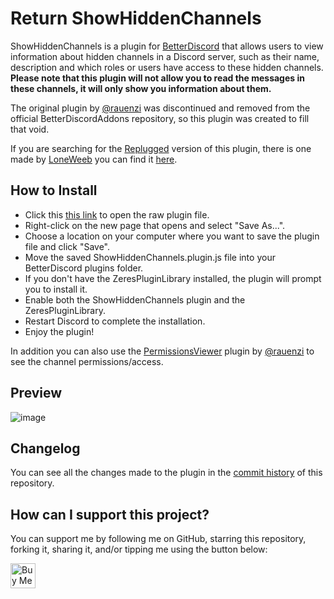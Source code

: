 # Return ShowHiddenChannels
ShowHiddenChannels is a plugin for [BetterDiscord](https://betterdiscord.net/) that allows users to view information about hidden channels in a Discord server, such as their name, description and which roles or users have access to these hidden channels.
**Please note that this plugin will not allow you to read the messages in these channels, it will only show you information about them.**

The original plugin by [@rauenzi](https://github.com/rauenzi/) was discontinued and removed from the official BetterDiscordAddons repository, so this plugin was created to fill that void.

If you are searching for the [Replugged](https://replugged.dev/) version of this plugin, there is one made by [LoneWeeb](https://github.com/Tharki-God) you can find it [here](https://github.com/Tharki-God/ShowHiddenChannels).
## How to Install
- Click this [this link](https://raw.githubusercontent.com/JustOptimize/return-ShowHiddenChannels/main/ShowHiddenChannels.plugin.js) to open the raw plugin file.
- Right-click on the new page that opens and select "Save As...".
- Choose a location on your computer where you want to save the plugin file and click "Save".
- Move the saved ShowHiddenChannels.plugin.js file into your BetterDiscord plugins folder.
- If you don't have the ZeresPluginLibrary installed, the plugin will prompt you to install it.
- Enable both the ShowHiddenChannels plugin and the ZeresPluginLibrary.
- Restart Discord to complete the installation.
- Enjoy the plugin!

In addition you can also use the [PermissionsViewer](https://github.com/rauenzi/BetterDiscordAddons/tree/master/Plugins/PermissionsViewer) plugin by [@rauenzi](https://github.com/rauenzi/) to see the channel permissions/access.

## Preview
![image](https://user-images.githubusercontent.com/54294419/225766894-48d40546-ed7a-4794-888f-f0aafba26100.png)

## Changelog
You can see all the changes made to the plugin in the [commit history](https://github.com/JustOptimize/return-ShowHiddenChannels/commits/main) of this repository.

## How can I support this project?
You can support me by following me on GitHub, starring this repository, forking it, sharing it, and/or tipping me using the button below:

<a href='https://ko-fi.com/Z8Z2GV3K4'>
    <img style='height:40px;' src='https://storage.ko-fi.com/cdn/kofi5.png?v=3' alt='Buy Me a Coffee'/>
</a>
